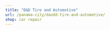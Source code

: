 ```yaml
---
title: "D&D Tire and Automotive"
url: /panama-city/dandd-tire-and-automotive/
shop: car repair
---
```


